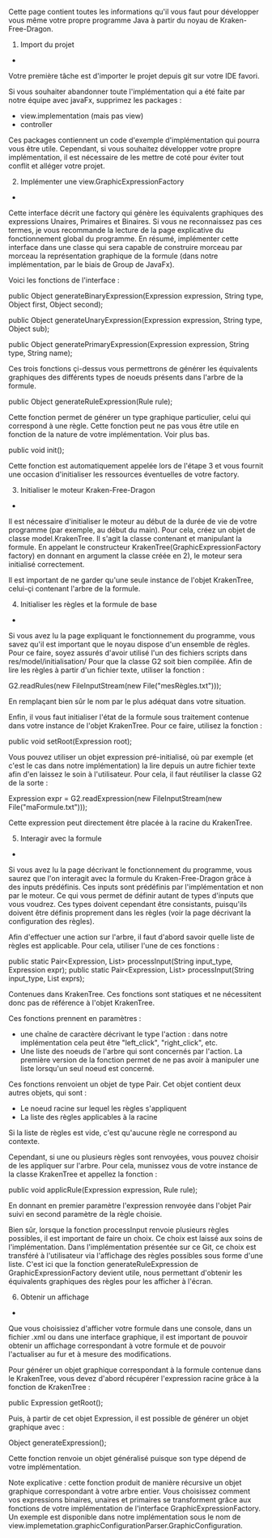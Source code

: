 Cette page contient toutes les informations qu'il vous faut pour développer vous même votre propre programme Java à partir du noyau de Kraken-Free-Dragon.

1) Import du projet
-

Votre première tâche est d'importer le projet depuis git sur votre IDE favori.

Si vous souhaiter abandonner toute l'implémentation qui a été faite par notre équipe avec javaFx, supprimez les packages : 
- view.implementation (mais pas view)
- controller

Ces packages contiennent un code d'exemple d'implémentation qui pourra vous être utile. Cependant, si vous souhaitez développer votre propre implémentation, il est nécessaire de les mettre de coté pour éviter tout conflit et alléger votre projet.

2) Implémenter une view.GraphicExpressionFactory
-

Cette interface décrit une factory qui génère les équivalents graphiques des expressions Unaires, Primaires et Binaires. Si vous ne reconnaissez pas ces termes, je vous recommande la lecture de la page explicative du fonctionnement global du programme.
En résumé, implémenter cette interface dans une classe qui sera capable de construire morceau par morceau la représentation graphique de la formule (dans notre implémentation, par le biais de Group de JavaFx).

Voici les fonctions de l'interface : 

public Object generateBinaryExpression(Expression expression, String type, Object first, Object second);
	
public Object generateUnaryExpression(Expression expression, String type, Object sub);
	
public Object generatePrimaryExpression(Expression expression, String type, String name);

Ces trois fonctions çi-dessus vous permettrons de générer les équivalents graphiques des différents types de noeuds présents dans l'arbre de la formule.

public Object generateRuleExpression(Rule rule);

Cette fonction permet de générer un type graphique particulier, celui qui correspond à une règle. Cette fonction peut ne pas vous être utile en fonction de la nature de votre implémentation. Voir plus bas.

public void init();

Cette fonction est automatiquement appelée lors de l'étape 3 et vous fournit une occasion d'initialiser les ressources éventuelles de votre factory.

3) Initialiser le moteur Kraken-Free-Dragon
-

Il est nécessaire d'initialiser le moteur au début de la durée de vie de votre programme (par exemple, au début du main).
Pour cela, créez un objet de classe model.KrakenTree. Il s'agit la classe contenant et manipulant la formule.
En appelant le constructeur KrakenTree(GraphicExpressionFactory factory) en donnant en argument la classe créée en 2), le moteur sera initialisé correctement.

Il est important de ne garder qu'une seule instance de l'objet KrakenTree, celui-çi contenant l'arbre de la formule.

4) Initialiser les règles et la formule de base
-

Si vous avez lu la page expliquant le fonctionnement du programme, vous savez qu'il est important que le noyau dispose d'un ensemble de règles.
Pour ce faire, soyez assurés d'avoir utilisé l'un des fichiers scripts dans res/model/initialisation/
Pour que la classe G2 soit bien compilée. Afin de lire les règles à partir d'un fichier texte, utiliser la fonction : 

G2.readRules(new FileInputStream(new File("mesRègles.txt")));

En remplaçant bien sûr le nom par le plus adéquat dans votre situation.

Enfin, il vous faut initialiser l'état de la formule sous traitement contenue dans votre instance de l'objet KrakenTree. Pour ce faire, utilisez la fonction : 

public void setRoot(Expression root);

Vous pouvez utiliser un objet expression pré-initialisé, où par exemple (et c'est le cas dans notre implémentation) la lire depuis un autre fichier texte afin d'en laissez le soin à l'utilisateur. Pour cela, il faut réutiliser la classe G2 de la sorte : 

Expression expr = G2.readExpression(new FileInputStream(new File("maFormule.txt")));

Cette expression peut directement être placée à la racine du KrakenTree.

5) Interagir avec la formule
-

Si vous avez lu la page décrivant le fonctionnement du programme, vous saurez que l'on interagit avec la formule du Kraken-Free-Dragon grâce à des inputs prédéfinis.
Ces inputs sont prédéfinis par l'implémentation et non par le moteur. Ce qui vous permet de définir autant de types d'inputs que vous voudrez.
Ces types doivent cependant être consistants, puisqu'ils doivent être définis proprement dans les règles (voir la page décrivant la configuration des règles).

Afin d'effectuer une action sur l'arbre, il faut d'abord savoir quelle liste de règles est applicable. Pour cela, utiliser l'une de ces fonctions : 

public static Pair<Expression, List<Rule>> processInput(String input_type, Expression expr);
public static Pair<Expression, List<Rule>> processInput(String input_type, List<Expression> exprs);

Contenues dans KrakenTree. Ces fonctions sont statiques et ne nécessitent donc pas de référence à l'objet KrakenTree.

Ces fonctions prennent en paramètres : 
- une chaîne de caractère décrivant le type l'action : dans notre implémentation cela peut être "left_click", "right_click", etc.
- Une liste des noeuds de l'arbre qui sont concernés par l'action. La première version de la fonction permet de ne pas avoir à manipuler une liste lorsqu'un seul noeud est concerné.

Ces fonctions renvoient un objet de type Pair. Cet objet contient deux autres objets, qui sont : 
- Le noeud racine sur lequel les règles s'appliquent
- La liste des règles applicables à la racine

Si la liste de règles est vide, c'est qu'aucune règle ne correspond au contexte.

Cependant, si une ou plusieurs règles sont renvoyées, vous pouvez choisir de les appliquer sur l'arbre. Pour cela, munissez vous de votre instance de la classe KrakenTree et appellez la fonction : 

public void applicRule(Expression expression, Rule rule);

En donnant en premier paramètre l'expression renvoyée dans l'objet Pair suivi en second paramètre de la règle choisie.

Bien sûr, lorsque la fonction processInput renvoie plusieurs règles possibles, il est important de faire un choix. Ce choix est laissé aux soins de l'implémentation. Dans l'implémentation présentée sur ce Git, ce choix est transféré à l'utilisateur via l'affichage des règles possibles sous forme d'une liste. C'est ici que la fonction generateRuleExpression de GraphicExpressionFactory devient utile, nous permettant d'obtenir les équivalents graphiques des règles pour les afficher à l'écran.

6) Obtenir un affichage
-

Que vous choisissiez d'afficher votre formule dans une console, dans un fichier .xml ou dans une interface graphique, il est important de pouvoir obtenir un affichage correspondant à votre formule et de pouvoir l'actualiser au fur et à mesure des modifications.

Pour générer un objet graphique correspondant à la formule contenue dans le KrakenTree, vous devez d'abord récupérer l'expression racine grâce à la fonction de KrakenTree : 

public Expression getRoot();

Puis, à partir de cet objet Expression, il est possible de générer un objet graphique avec : 

Object generateExpression();

Cette fonction renvoie un objet généralisé puisque son type dépend de votre implémentation.

Note explicative : cette fonction produit de manière récursive un objet graphique correspondant à votre arbre entier. Vous choisissez comment vos expressions binaires, unaires et primaires se transforment grâce aux fonctions de votre implémentation de l'interface GraphicExpressionFactory. Un exemple est disponible dans notre implémentation sous le nom de view.implemetation.graphicConfigurationParser.GraphicConfiguration.